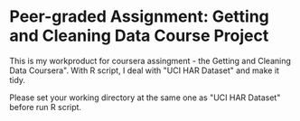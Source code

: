 # Peer-graded Assignment: Getting and Cleaning Data Course Project
This is my workproduct for coursera assingment - the Getting and Cleaning Data Coursera".
With R script, I deal with "UCI HAR Dataset" and make it tidy.

Please set your working directory at the same one as "UCI HAR Dataset" before run R script.
